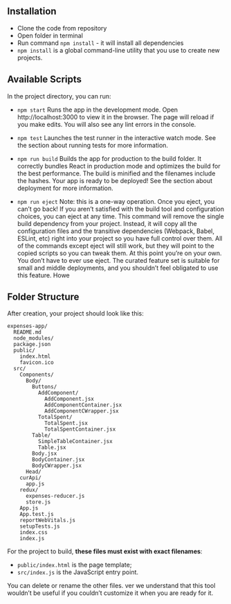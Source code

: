 ## Installation

- Clone the code from repository
- Open folder in terminal
- Run command `npm install` - it will install all dependencies
- `npm install` is a global command-line utility that you use to create new projects.

## Available Scripts

In the project directory, you can run:

- `npm start`
  Runs the app in the development mode.
  Open http://localhost:3000 to view it in the browser.
  The page will reload if you make edits.
  You will also see any lint errors in the console.

- `npm test`
  Launches the test runner in the interactive watch mode.
  See the section about running tests for more information.

- `npm run build`
  Builds the app for production to the build folder.
  It correctly bundles React in production mode and optimizes the build for the best performance.
  The build is minified and the filenames include the hashes.
  Your app is ready to be deployed!
  See the section about deployment for more information.

- `npm run eject`
  Note: this is a one-way operation. Once you eject, you can’t go back!
  If you aren’t satisfied with the build tool and configuration choices, you can eject at any time. This command will remove the single build dependency from your project.
  Instead, it will copy all the configuration files and the transitive dependencies (Webpack, Babel, ESLint, etc) right into your project so you have full control over them. All of the commands except eject will still work, but they will point to the copied scripts so you can tweak them. At this point you’re on your own.
  You don’t have to ever use eject. The curated feature set is suitable for small and middle deployments, and you shouldn’t feel obligated to use this feature. Howe

## Folder Structure

After creation, your project should look like this:

```
expenses-app/
  README.md
  node_modules/
  package.json
  public/
    index.html
    favicon.ico
  src/
    Components/
      Body/
        Buttons/
          AddComponent/
            AddComponent.jsx
            AddComponentContainer.jsx
            AddComponentCWrapper.jsx
          TotalSpent/
            TotalSpent.jsx
            TotalSpentContainer.jsx
        Table/
          SimpleTableContainer.jsx
          Table.jsx
        Body.jsx
        BodyContainer.jsx
        BodyCWrapper.jsx
      Head/
    curApi/
      app.js
    redux/
      expenses-reducer.js
      store.js
    App.js
    App.test.js
    reportWebVitals.js
    setupTests.js
    index.css
    index.js
```

For the project to build, **these files must exist with exact filenames**:

- `public/index.html` is the page template;
- `src/index.js` is the JavaScript entry point.

You can delete or rename the other files.
ver we understand that this tool wouldn’t be useful if you couldn’t customize it when you are ready for it.
